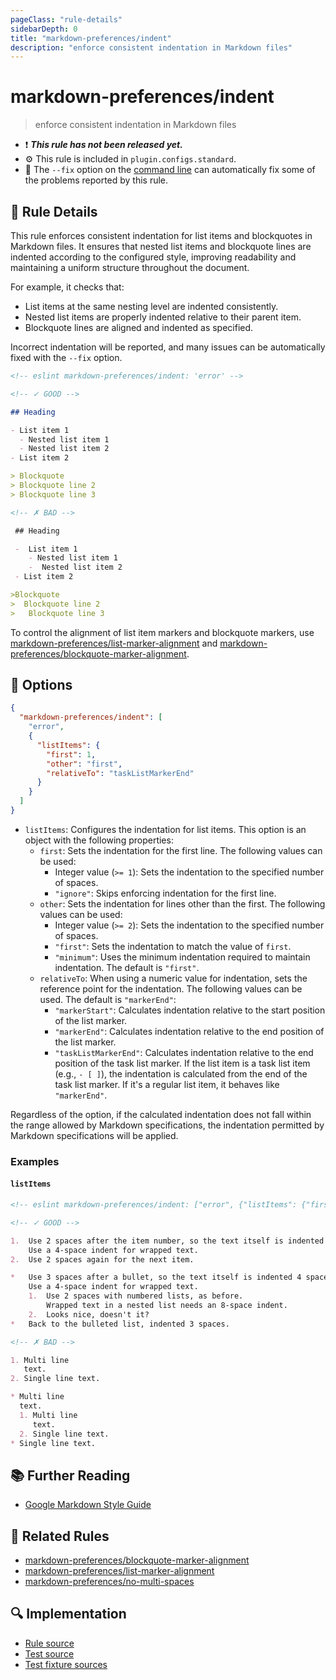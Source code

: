 ```yaml
---
pageClass: "rule-details"
sidebarDepth: 0
title: "markdown-preferences/indent"
description: "enforce consistent indentation in Markdown files"
---
```


# markdown-preferences/indent

> enforce consistent indentation in Markdown files

- ❗ <badge text="This rule has not been released yet." vertical="middle" type="error"> **_This rule has not been released yet._** </badge>
- ⚙️ This rule is included in `plugin.configs.standard`.
- 🔧 The `--fix` option on the [command line](https://eslint.org/docs/user-guide/command-line-interface#fixing-problems) can automatically fix some of the problems reported by this rule.

## 📖 Rule Details

This rule enforces consistent indentation for list items and blockquotes in Markdown files. It ensures that nested list items and blockquote lines are indented according to the configured style, improving readability and maintaining a uniform structure throughout the document.

For example, it checks that:

- List items at the same nesting level are indented consistently.
- Nested list items are properly indented relative to their parent item.
- Blockquote lines are aligned and indented as specified.

Incorrect indentation will be reported, and many issues can be automatically fixed with the `--fix` option.

<!-- prettier-ignore-start -->

<!-- eslint-skip -->

```md
<!-- eslint markdown-preferences/indent: 'error' -->

<!-- ✓ GOOD -->

## Heading

- List item 1
  - Nested list item 1
  - Nested list item 2
- List item 2

> Blockquote
> Blockquote line 2
> Blockquote line 3

<!-- ✗ BAD -->

 ## Heading

 -  List item 1
    - Nested list item 1
    -  Nested list item 2
 - List item 2

>Blockquote
>  Blockquote line 2
>   Blockquote line 3
```

<!-- prettier-ignore-end -->

To control the alignment of list item markers and blockquote markers, use [markdown-preferences/list-marker-alignment] and [markdown-preferences/blockquote-marker-alignment].

## 🔧 Options

```json
{
  "markdown-preferences/indent": [
    "error",
    {
      "listItems": {
        "first": 1,
        "other": "first",
        "relativeTo": "taskListMarkerEnd"
      }
    }
  ]
}
```

- `listItems`: Configures the indentation for list items. This option is an object with the following properties:
  - `first`: Sets the indentation for the first line. The following values can be used:
    - Integer value (`>= 1`): Sets the indentation to the specified number of spaces.
    - `"ignore"`: Skips enforcing indentation for the first line.
  - `other`: Sets the indentation for lines other than the first. The following values can be used:
    - Integer value (`>= 2`): Sets the indentation to the specified number of spaces.
    - `"first"`: Sets the indentation to match the value of `first`.
    - `"minimum"`: Uses the minimum indentation required to maintain indentation. The default is `"first"`.
  - `relativeTo`: When using a numeric value for indentation, sets the reference point for the indentation. The following values can be used. The default is `"markerEnd"`:
    - `"markerStart"`: Calculates indentation relative to the start position of the list marker.
    - `"markerEnd"`: Calculates indentation relative to the end position of the list marker.
    - `"taskListMarkerEnd"`: Calculates indentation relative to the end position of the task list marker. If the list item is a task list item (e.g., `- [ ]`), the indentation is calculated from the end of the task list marker. If it's a regular list item, it behaves like `"markerEnd"`.

Regardless of the option, if the calculated indentation does not fall within the range allowed by Markdown specifications, the indentation permitted by Markdown specifications will be applied.

### Examples

#### `listItems`

<!-- prettier-ignore-start -->

<!-- eslint-skip -->

```md
<!-- eslint markdown-preferences/indent: ["error", {"listItems": {"first": 4, "other": 4, "relativeTo": "markerStart"}}] -->

<!-- ✓ GOOD -->

1.  Use 2 spaces after the item number, so the text itself is indented 4 spaces.
    Use a 4-space indent for wrapped text.
2.  Use 2 spaces again for the next item.

*   Use 3 spaces after a bullet, so the text itself is indented 4 spaces.
    Use a 4-space indent for wrapped text.
    1.  Use 2 spaces with numbered lists, as before.
        Wrapped text in a nested list needs an 8-space indent.
    2.  Looks nice, doesn't it?
*   Back to the bulleted list, indented 3 spaces.

<!-- ✗ BAD -->

1. Multi line
   text.
2. Single line text.

* Multi line
  text.
  1. Multi line
     text.
  2. Single line text.
* Single line text.
```

<!-- prettier-ignore-end -->

## 📚 Further Reading

- [Google Markdown Style Guide](https://google.github.io/styleguide/docguide/style.html)

## 👫 Related Rules

- [markdown-preferences/blockquote-marker-alignment]
- [markdown-preferences/list-marker-alignment]
- [markdown-preferences/no-multi-spaces](./no-multi-spaces.md)

[markdown-preferences/blockquote-marker-alignment]: ./blockquote-marker-alignment.md
[markdown-preferences/list-marker-alignment]: ./list-marker-alignment.md

## 🔍 Implementation

- [Rule source](https://github.com/ota-meshi/eslint-plugin-markdown-preferences/blob/main/src/rules/indent.ts)
- [Test source](https://github.com/ota-meshi/eslint-plugin-markdown-preferences/blob/main/tests/src/rules/indent.ts)
- [Test fixture sources](https://github.com/ota-meshi/eslint-plugin-markdown-preferences/tree/main/tests/fixtures/rules/indent)
